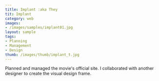 ```yaml
---
title: Implant :aka They
tit: Implant
category: web
images:
- /images/samples/implant01.jpg
layout: sample
tags:
- Planning
- Management
- Design
thumb: /images/thumb/implant_t.jpg
---
```

Planned and managed the movie's official site. I collaborated with another designer to create the visual design frame.
